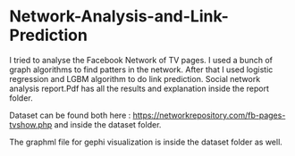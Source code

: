 # Network-Analysis-and-Link-Prediction

I tried to analyse the Facebook Network of TV pages. I used a bunch of graph algorithms to find patters in the network. After that I used logistic regression and LGBM algorithm to do link prediction. Social network analysis report.Pdf has all the results and explanation inside the report folder.

Dataset can be found both here : https://networkrepository.com/fb-pages-tvshow.php  and inside the dataset folder.

The graphml file for gephi visualization is inside the dataset folder as well.
